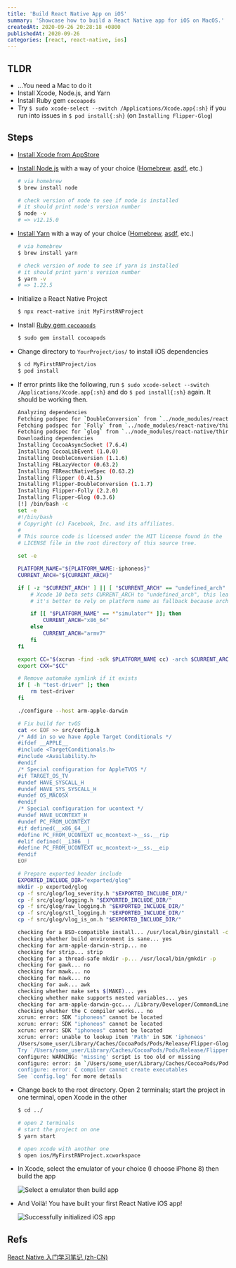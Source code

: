 ```yaml
---
title: 'Build React Native App on iOS'
summary: 'Showcase how to build a React Native app for iOS on MacOS.'
createdAt: 2020-09-26 20:28:18 +0800
publishedAt: 2020-09-26
categories: [react, react-native, ios]
---
```


## TLDR

- ...You need a Mac to do it
- Install Xcode, Node.js, and Yarn
- Install Ruby gem `cocoapods`
- Try `$ sudo xcode-select --switch /Applications/Xcode.app{:sh}` if you run into issues in `$ pod install{:sh}` (on `Installing Flipper-Glog`)

## Steps

- [Install Xcode from AppStore](https://apps.apple.com/us/app/xcode/id497799835?mt=12)
- [Install Node.js](https://nodejs.org/) with a way of your choice ([Homebrew](https://formulae.brew.sh/formula/node), [asdf](https://github.com/asdf-vm/asdf-nodejs), etc.)

  ```sh
  # via homebrew
  $ brew install node

  # check version of node to see if node is installed
  # it should print node's version number
  $ node -v
  # => v12.15.0
  ```

- [Install Yarn](https://classic.yarnpkg.com/en/docs/install/#mac-stable) with a way of your choice ([Homebrew](https://formulae.brew.sh/formula/node), [asdf](https://github.com/twuni/asdf-yarn), etc.)

  ```sh
  # via homebrew
  $ brew install yarn

  # check version of node to see if yarn is installed
  # it should print yarn's version number
  $ yarn -v
  # => 1.22.5
  ```

- Initialize a React Native Project

  ```sh
  $ npx react-native init MyFirstRNProject
  ```

- Install [Ruby gem `cocoapods`](https://cocoapods.org/)

  ```sh
  $ sudo gem install cocoapods
  ```

- Change directory to `YourProject/ios/` to install iOS dependencies

  ```sh
  $ cd MyFirstRNProject/ios
  $ pod install
  ```

- If error prints like the following, run `$ sudo xcode-select --switch /Applications/Xcode.app{:sh}` and do `$ pod install{:sh}` again. It should be working then.

  ```sh
  Analyzing dependencies
  Fetching podspec for `DoubleConversion` from `../node_modules/react-native/third-party-podspecs/DoubleConversion.podspec`
  Fetching podspec for `Folly` from `../node_modules/react-native/third-party-podspecs/Folly.podspec`
  Fetching podspec for `glog` from `../node_modules/react-native/third-party-podspecs/glog.podspec`
  Downloading dependencies
  Installing CocoaAsyncSocket (7.6.4)
  Installing CocoaLibEvent (1.0.0)
  Installing DoubleConversion (1.1.6)
  Installing FBLazyVector (0.63.2)
  Installing FBReactNativeSpec (0.63.2)
  Installing Flipper (0.41.5)
  Installing Flipper-DoubleConversion (1.1.7)
  Installing Flipper-Folly (2.2.0)
  Installing Flipper-Glog (0.3.6)
  [!] /bin/bash -c
  set -e
  #!/bin/bash
  # Copyright (c) Facebook, Inc. and its affiliates.
  #
  # This source code is licensed under the MIT license found in the
  # LICENSE file in the root directory of this source tree.

  set -e

  PLATFORM_NAME="${PLATFORM_NAME:-iphoneos}"
  CURRENT_ARCH="${CURRENT_ARCH}"

  if [ -z "$CURRENT_ARCH" ] || [ "$CURRENT_ARCH" == "undefined_arch" ]; then
      # Xcode 10 beta sets CURRENT_ARCH to "undefined_arch", this leads to incorrect linker arg.
      # it's better to rely on platform name as fallback because architecture differs between simulator and device

      if [[ "$PLATFORM_NAME" == *"simulator"* ]]; then
          CURRENT_ARCH="x86_64"
      else
          CURRENT_ARCH="armv7"
      fi
  fi

  export CC="$(xcrun -find -sdk $PLATFORM_NAME cc) -arch $CURRENT_ARCH -isysroot $(xcrun -sdk $PLATFORM_NAME --show-sdk-path)"
  export CXX="$CC"

  # Remove automake symlink if it exists
  if [ -h "test-driver" ]; then
      rm test-driver
  fi

  ./configure --host arm-apple-darwin

  # Fix build for tvOS
  cat << EOF >> src/config.h
  /* Add in so we have Apple Target Conditionals */
  #ifdef __APPLE__
  #include <TargetConditionals.h>
  #include <Availability.h>
  #endif
  /* Special configuration for AppleTVOS */
  #if TARGET_OS_TV
  #undef HAVE_SYSCALL_H
  #undef HAVE_SYS_SYSCALL_H
  #undef OS_MACOSX
  #endif
  /* Special configuration for ucontext */
  #undef HAVE_UCONTEXT_H
  #undef PC_FROM_UCONTEXT
  #if defined(__x86_64__)
  #define PC_FROM_UCONTEXT uc_mcontext->__ss.__rip
  #elif defined(__i386__)
  #define PC_FROM_UCONTEXT uc_mcontext->__ss.__eip
  #endif
  EOF

  # Prepare exported header include
  EXPORTED_INCLUDE_DIR="exported/glog"
  mkdir -p exported/glog
  cp -f src/glog/log_severity.h "$EXPORTED_INCLUDE_DIR/"
  cp -f src/glog/logging.h "$EXPORTED_INCLUDE_DIR/"
  cp -f src/glog/raw_logging.h "$EXPORTED_INCLUDE_DIR/"
  cp -f src/glog/stl_logging.h "$EXPORTED_INCLUDE_DIR/"
  cp -f src/glog/vlog_is_on.h "$EXPORTED_INCLUDE_DIR/"

  checking for a BSD-compatible install... /usr/local/bin/ginstall -c
  checking whether build environment is sane... yes
  checking for arm-apple-darwin-strip... no
  checking for strip... strip
  checking for a thread-safe mkdir -p... /usr/local/bin/gmkdir -p
  checking for gawk... no
  checking for mawk... no
  checking for nawk... no
  checking for awk... awk
  checking whether make sets $(MAKE)... yes
  checking whether make supports nested variables... yes
  checking for arm-apple-darwin-gcc... /Library/Developer/CommandLineTools/usr/bin/cc -arch armv7 -isysroot
  checking whether the C compiler works... no
  xcrun: error: SDK "iphoneos" cannot be located
  xcrun: error: SDK "iphoneos" cannot be located
  xcrun: error: SDK "iphoneos" cannot be located
  xcrun: error: unable to lookup item 'Path' in SDK 'iphoneos'
  /Users/some_user/Library/Caches/CocoaPods/Pods/Release/Flipper-Glog/0.3.6-1dfd6/missing: Unknown `--is-lightweight' option
  Try `/Users/some_user/Library/Caches/CocoaPods/Pods/Release/Flipper-Glog/0.3.6-1dfd6/missing --help' for more information
  configure: WARNING: 'missing' script is too old or missing
  configure: error: in `/Users/some_user/Library/Caches/CocoaPods/Pods/Release/Flipper-Glog/0.3.6-1dfd6':
  configure: error: C compiler cannot create executables
  See `config.log' for more details
  ```

- Change back to the root directory. Open 2 terminals; start the project in one terminal, open Xcode in the other

  ```sh
  $ cd ../

  # open 2 terminals
  # start the project on one
  $ yarn start

  # open xcode with another one
  $ open ios/MyFirstRNProject.xcworkspace
  ```

- In Xcode, select the emulator of your choice (I choose iPhone 8) then build the app

  <Image
    src="/assets/images/build-react-native-ios-app/1.jpg"
    alt="Select a emulator then build app"
    width={800}
    height={450}
  />

- And Voilà! You have built your first React Native iOS app!

  <Image
    src="/assets/images/build-react-native-ios-app/2.jpg"
    alt="Successfully initialized iOS app"
    width={900}
    height={1600}
  />

## Refs

[React Native 入门学习笔记 (zh-CN)](https://ry09iu.github.io/web/note/2020/04/09/rn-study-note.html)
